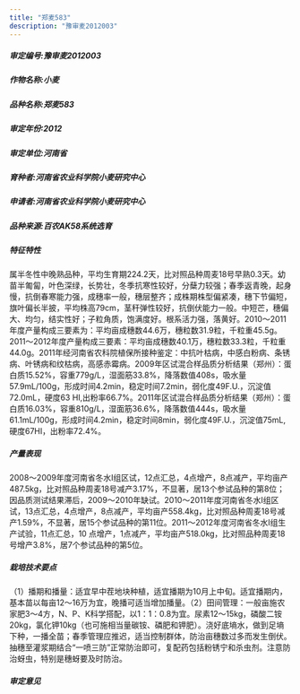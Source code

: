 ```yaml
---
title: "郑麦583"
description: "豫审麦2012003"
---
```

##### 审定编号:豫审麦2012003

##### 作物名称:小麦

##### 品种名称:郑麦583

##### 审定年份:2012

##### 审定单位:河南省

##### 育种者:河南省农业科学院小麦研究中心

##### 申请者:河南省农业科学院小麦研究中心

##### 品种来源:百农AK58系统选育


##### 特征特性
属半冬性中晚熟品种，平均生育期224.2天，比对照品种周麦18号早熟0.3天。幼苗半匍匐，叶色深绿，长势壮，冬季抗寒性较好，分蘖力较强；春季返青晚，起身慢，抗倒春寒能力强，成穗率一般，穗层整齐；成株期株型偏紧凑，穗下节偏短，旗叶偏长半披，平均株高79cm，茎秆弹性较好，抗倒伏能力一般。中短芒，穗偏大、均匀，结实性好；子粒角质，饱满度好。根系活力强，落黄好。2010～2011年度产量构成三要素为：平均亩成穗数44.6万，穗粒数31.9粒，千粒重45.5g。2011～2012年度产量构成三要素：平均亩成穗数40.1万，穗粒数33.3粒，千粒重44.0g。2011年经河南省农科院植保所接种鉴定：中抗叶枯病，中感白粉病、条锈病、叶锈病和纹枯病，高感赤霉病。2009年区试混合样品质分析结果（郑州）：蛋白质15.52%，容重779g/L，湿面筋33.8%，降落数值408s，吸水量57.9mL/100g，形成时间4.2min，稳定时间7.2min，弱化度49F.U.，沉淀值72.0mL，硬度63 HI,出粉率66.7%。2011年区试混合样品质分析结果（郑州）：蛋白质16.03%，容重810g/L，湿面筋36.6%，降落数值444s，吸水量61.1mL/100g，形成时间4.2min，稳定时间8min，弱化度49F.U.，沉淀值75mL, 硬度67HI，出粉率72.4%。


##### 产量表现
2008～2009年度河南省冬水Ⅰ组区试，12点汇总，4点增产，8点减产，平均亩产487.5kg，比对照品种周麦18号减产3.17%，不显著，居13个参试品种的第8位；因品质测试结果滞后，2009～2010年缺试。2010～2011年度河南省冬水Ⅰ组区试，13点汇总，4点增产，8点减产，平均亩产558.4kg，比对照品种周麦18号减产1.59%，不显著，居15个参试品种的第11位。2011～2012年度河南省冬水Ⅰ组生产试验，11点汇总，10 点增产，1点减产，平均亩产518.0kg，比对照品种周麦18号增产3.8%，居7个参试品种的第5位。


##### 栽培技术要点
（1）播期和播量：适宜早中茬地块种植，适宜播期为10月上中旬。适宜播期内，基本苗以每亩12～16万为宜，晚播可适当增加播量。（2）田间管理：一般亩施农家肥3～4方，N、P、K科学搭配，以1：1：0.8为宜。尿素12～15kg，磷酸二铵20kg，氯化钾10kg（也可施相当量碳铵、磷肥和钾肥）。浇好底墒水，做到足墒下种，一播全苗；春季管理应推迟，适当控制群体，防治亩穗数过多而发生倒伏。抽穗至灌浆期结合“一喷三防”正常防治即可，复配药包括粉锈宁和杀虫剂。注意防治蚜虫，特别是穗蚜要及时防治。


##### 审定意见

